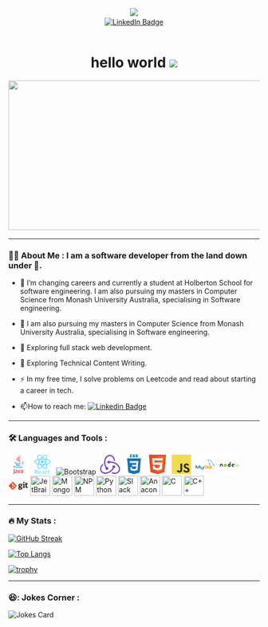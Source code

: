 <div id="header" align="center">
  <img src="https://media.giphy.com/media/IeRdg7gLkfK1ly2mFU/giphy.gif" width="100"/>
  <div id="badges">
  <a href="https://www.linkedin.com/in/sourabhbeniwal1/">
    <img src="https://img.shields.io/badge/LinkedIn-blue?style=for-the-badge&logo=linkedin&logoColor=white" alt="LinkedIn Badge"/>
  </a>
</div>
<img src="https://komarev.com/ghpvc/?username=bsour&style=flat-square&color=blue" alt=""/>

<h1>
  hello world
  <img src="https://media.giphy.com/media/hvRJCLFzcasrR4ia7z/giphy.gif" width="30px"/>
</h1>
</div>

<div align="center">
  <img src="https://media.giphy.com/media/ohONS2y8GTDoI/giphy.gif" width="600" height="300"/>
</div>

---

### :man_technologist: About Me : I am a software developer from the land down under :kangaroo:.
- :telescope: I’m changing careers and currently a student at Holberton School for software engineering. I am also pursuing my masters in Computer Science from Monash University Australia, specialising in Software engineering.

- :telescope: I am also pursuing my masters in Computer Science from Monash University Australia, specialising in Software engineering.

- :seedling: Exploring full stack web development.

- :seedling: Exploring Technical Content Writing.

- :zap: In my free time, I solve problems on Leetcode and read about starting a career in tech.

- :mailbox:How to reach me: [![Linkedin Badge](https://img.shields.io/badge/-sourabh-blue?style=flat&logo=Linkedin&logoColor=white)](https://www.linkedin.com/in/sourabhbeniwal1/)

---

### :hammer_and_wrench: Languages and Tools :
<div>
  <img src="https://github.com/devicons/devicon/blob/master/icons/java/java-original-wordmark.svg" title="Java" alt="Java" width="40" height="40"/>&nbsp;
  <img src="https://github.com/devicons/devicon/blob/master/icons/react/react-original-wordmark.svg" title="React" alt="React" width="40" height="40"/>&nbsp;
  <img src="https://cdn.jsdelivr.net/gh/devicons/devicon/icons/bootstrap/bootstrap-original-wordmark.svg" title="Bootstrap" alt="Bootstrap" width="40" height="40"/>&nbsp;
  <img src="https://github.com/devicons/devicon/blob/master/icons/redux/redux-original.svg" title="Redux" alt="Redux " width="40" height="40"/>&nbsp;
  <img src="https://github.com/devicons/devicon/blob/master/icons/css3/css3-plain-wordmark.svg"  title="CSS3" alt="CSS" width="40" height="40"/>&nbsp;
  <img src="https://github.com/devicons/devicon/blob/master/icons/html5/html5-original.svg" title="HTML5" alt="HTML" width="40" height="40"/>&nbsp;
  <img src="https://github.com/devicons/devicon/blob/master/icons/javascript/javascript-original.svg" title="JavaScript" alt="JavaScript" width="40" height="40"/>&nbsp;
  <img src="https://github.com/devicons/devicon/blob/master/icons/mysql/mysql-original-wordmark.svg" title="MySQL"  alt="MySQL" width="40" height="40"/>&nbsp;
  <img src="https://github.com/devicons/devicon/blob/master/icons/nodejs/nodejs-original-wordmark.svg" title="NodeJS" alt="NodeJS" width="40" height="40"/>&nbsp;
  <img src="https://github.com/devicons/devicon/blob/master/icons/git/git-original-wordmark.svg" title="Git" **alt="Git" width="40" height="40"/>
  <img src="https://cdn.jsdelivr.net/gh/devicons/devicon/icons/jetbrains/jetbrains-original.svg" title="JetBrains" **alt="JetBrains" width="40" height="40"/>
  <img src="https://cdn.jsdelivr.net/gh/devicons/devicon/icons/mongodb/mongodb-original-wordmark.svg" title="MongoDB" **alt="MongoDB" width="40" height="40"/>
  <img src="https://cdn.jsdelivr.net/gh/devicons/devicon/icons/npm/npm-original-wordmark.svg" title="NPM" **alt="NPM i" width="40" height="40"/> 
  <img src="https://cdn.jsdelivr.net/gh/devicons/devicon/icons/python/python-original.svg" title="Python" **alt="Python" width="40" height="40"/>
  <img src="https://cdn.jsdelivr.net/gh/devicons/devicon/icons/slack/slack-original.svg" title="Slack" **alt="Slack" width="40" height="40"/>
  <img src="https://cdn.jsdelivr.net/gh/devicons/devicon/icons/anaconda/anaconda-original.svg" title="Anaconda" **alt="Anaconda" width="40" height="40"/>
 <img src="https://cdn.jsdelivr.net/gh/devicons/devicon/icons/c/c-original.svg" title="C" **alt="C" width="40" height="40"/>
 <img src="https://cdn.jsdelivr.net/gh/devicons/devicon/icons/cplusplus/cplusplus-original.svg"title="C++" **alt="C++" width="40" height="40"/>   
</div>

---

### :fire: My Stats : 

[![GitHub Streak](http://github-readme-streak-stats.herokuapp.com?user=bsour&theme=neon-dark)](https://git.io/streak-stats)

[![Top Langs](https://github-readme-stats.vercel.app/api/top-langs/?username=bsour&layout=compact&theme=vision-friendly-dark)](https://github.com/anuraghazra/github-readme-stats)

[![trophy](https://github-profile-trophy.vercel.app/?username=bsour&theme=onedark)](https://github.com/bsour/github-profile-trophy)

---
### 😆: Jokes Corner : 

![Jokes Card](https://readme-jokes.vercel.app/api)
